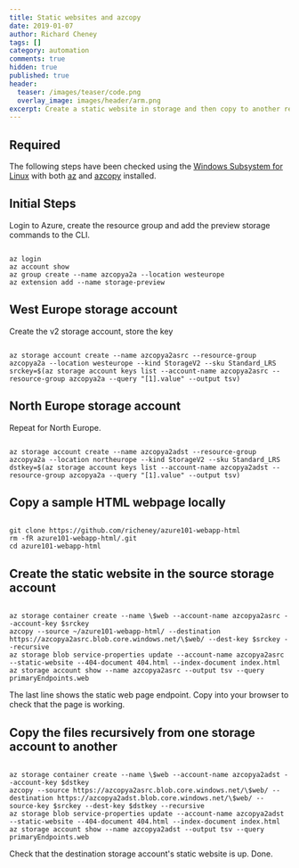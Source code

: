 ```yaml
---
title: Static websites and azcopy
date: 2019-01-07
author: Richard Cheney
tags: []
category: automation
comments: true
hidden: true
published: true
header:
  teaser: /images/teaser/code.png
  overlay_image: images/header/arm.png
excerpt: Create a static website in storage and then copy to another region using azcopy
---
```


## Required

The following steps have been checked using the [Windows Subsystem for Linux](https://docs.microsoft.com/en-us/windows/wsl/about) with both [az](https://docs.microsoft.com/en-us/cli/azure/install-azure-cli?view=azure-cli-latest) and [azcopy](https://docs.microsoft.com/en-us/azure/storage/common/storage-use-azcopy-linux) installed.

## Initial Steps

Login to Azure, create the resource group and add the preview storage commands to the CLI.

<pre class="command-line language-bash" data-prompt="$"><code>
az login
az account show
az group create --name azcopya2a --location westeurope
az extension add --name storage-preview
</code></pre>

## West Europe storage account

Create the v2 storage account, store the key

<pre class="command-line language-bash" data-prompt="$"><code>
az storage account create --name azcopya2asrc --resource-group azcopya2a --location westeurope --kind StorageV2 --sku Standard_LRS
srckey=$(az storage account keys list --account-name azcopya2asrc --resource-group azcopya2a --query "[1].value" --output tsv)
</code></pre>

## North Europe storage account

Repeat for North Europe.

<pre class="command-line language-bash" data-prompt="$"><code>
az storage account create --name azcopya2adst --resource-group azcopya2a --location northeurope --kind StorageV2 --sku Standard_LRS
dstkey=$(az storage account keys list --account-name azcopya2adst --resource-group azcopya2a --query "[1].value" --output tsv)
</code></pre>

## Copy a sample HTML webpage locally

<pre class="command-line language-bash" data-prompt="$"><code>
git clone https://github.com/richeney/azure101-webapp-html
rm -fR azure101-webapp-html/.git
cd azure101-webapp-html
</code></pre>

## Create the static website in the source storage account

<pre class="command-line language-bash" data-prompt="$"><code>
az storage container create --name \$web --account-name azcopya2asrc --account-key $srckey
azcopy --source ~/azure101-webapp-html/ --destination https://azcopya2asrc.blob.core.windows.net/\$web/ --dest-key $srckey --recursive
az storage blob service-properties update --account-name azcopya2asrc --static-website --404-document 404.html --index-document index.html
az storage account show --name azcopya2asrc --output tsv --query primaryEndpoints.web
</code></pre>

The last line shows the static web page endpoint. Copy into your browser to check that the page is working.

## Copy the files recursively from one storage account to another

<pre class="command-line language-bash" data-prompt="$"><code>
az storage container create --name \$web --account-name azcopya2adst --account-key $dstkey
azcopy --source https://azcopya2asrc.blob.core.windows.net/\$web/ --destination https://azcopya2adst.blob.core.windows.net/\$web/ --source-key $srckey --dest-key $dstkey --recursive
az storage blob service-properties update --account-name azcopya2adst --static-website --404-document 404.html --index-document index.html
az storage account show --name azcopya2adst --output tsv --query primaryEndpoints.web
</code></pre>

Check that the destination storage account's static website is up.  Done.